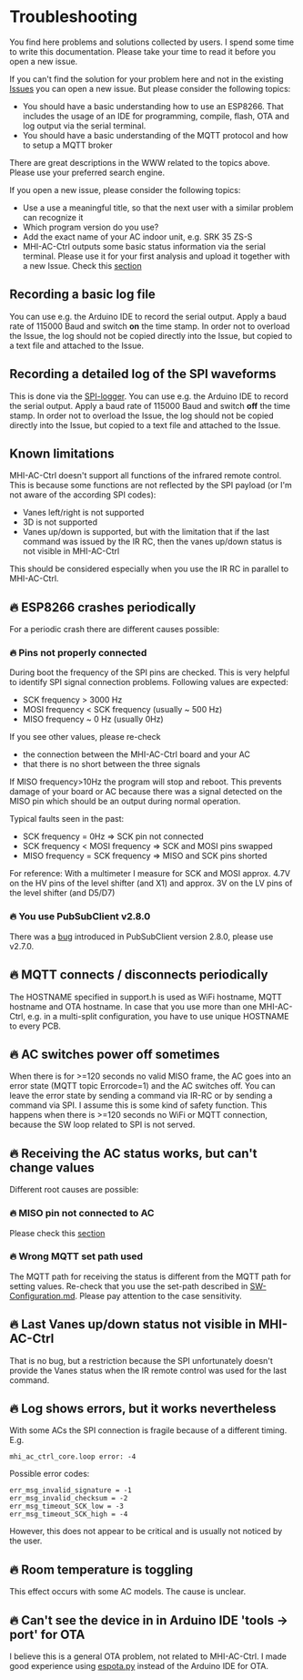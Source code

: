 # Troubleshooting
You find here problems and solutions collected by users. I spend some time to write this documentation. Please take your time to read it before you open a new issue.

If you can't find the solution for your problem here and not in the existing  [Issues](https://github.com/absalom-muc/MHI-AC-Ctrl/issues?q=is%3Aissue) you can open a new issue. But please consider the following topics:
- You should have a basic understanding how to use an ESP8266. That includes the usage of an IDE for programming, compile, flash, OTA and log output via the serial terminal.
- You should have a basic understanding of the MQTT protocol and how to setup a MQTT broker

There are great descriptions in the WWW related to the topics above. Please use your preferred search engine.

If you open a new issue, please consider the following topics:
- Use a use a meaningful title, so that the next user with a similar problem can recognize it
- Which program version do you use?
- Add the exact name of your AC indoor unit, e.g. SRK 35 ZS-S 
- MHI-AC-Ctrl outputs some basic status information via the serial terminal. Please use it for your first analysis and upload it together with a new Issue. Check this [section](#recording-a-basic-log-file)

## Recording a basic log file
You can use e.g. the Arduino IDE to record the serial output. Apply a baud rate of 115000 Baud and switch **on** the time stamp. In order not to overload the Issue, the log should not be copied directly into the Issue, but copied to a text file and attached to the Issue.

## Recording a detailed log of the SPI waveforms
This is done via the [SPI-logger](https://github.com/absalom-muc/MHI-AC-Ctrl/blob/master/testprog/SPI_logger.ino). You can use e.g. the Arduino IDE to record the serial output. Apply a baud rate of 115000 Baud and switch **off** the time stamp. In order not to overload the Issue, the log should not be copied directly into the Issue, but copied to a text file and attached to the Issue.

## Known limitations
MHI-AC-Ctrl doesn't support all functions of the infrared remote control. This is because some functions are not reflected by the SPI payload (or I'm not aware of the according SPI codes):
- Vanes left/right is not supported
- 3D is not supported
- Vanes up/down is supported, but with the limitation that if the last command was issued by the IR RC, then the vanes up/down status is not visible in MHI-AC-Ctrl

This should be considered especially when you use the IR RC in parallel to MHI-AC-Ctrl.

## :fire: ESP8266 crashes periodically
For a periodic crash there are different causes possible:

### :fire: Pins not properly connected
During boot the frequency of the SPI pins are checked. This is very helpful to identify SPI signal connection problems. Following values are expected:
- SCK frequency > 3000 Hz
- MOSI frequency < SCK frequency (usually ~ 500 Hz)
- MISO frequency ~ 0 Hz (usually 0Hz)

If you see other values, please re-check
- the connection between the MHI-AC-Ctrl board and your AC
- that there is no short between the three signals

If MISO frequency>10Hz the program will stop and reboot. This prevents damage of your board or AC because there was a signal detected on the MISO pin which should be an output during normal operation.

 Typical faults seen in the past:
- SCK frequency = 0Hz => SCK pin not connected
- SCK frequency < MOSI frequency => SCK and MOSI pins swapped
- MISO frequency = SCK frequency => MISO and SCK pins shorted

For reference: With a multimeter I measure for SCK and MOSI approx. 4.7V on the HV pins of the level shifter (and X1) and approx. 3V on the LV pins of the level shifter (and D5/D7)

### :fire: You use PubSubClient v2.8.0
There was a [bug](https://github.com/knolleary/pubsubclient/issues/747) introduced in PubSubClient version 2.8.0, please use v2.7.0.

## :fire: MQTT connects / disconnects periodically
The HOSTNAME specified in support.h is used as WiFi hostname, MQTT hostname and OTA hostname. In case that you use more than one MHI-AC-Ctrl, e.g. in a multi-split configuration, you have to use unique HOSTNAME to every PCB.

## :fire: AC switches power off sometimes
When there is for >=120 seconds no valid MISO frame, the AC goes into an error state (MQTT topic Errorcode=1) and the AC switches off. You can leave the error state by sending a command via IR-RC or by sending a command via SPI. I assume this is some kind of safety function. This happens when there is >=120 seconds no WiFi or MQTT connection, because the SW loop related to SPI is not served.

## :fire: Receiving the AC status works, but can't change values
Different root causes are possible:
### :fire: MISO pin not connected to AC
Please check this [section](#fire-pins-not-properly-connected)

### :fire: Wrong MQTT set path used
The MQTT path for receiving the status is different from the MQTT path for setting values. Re-check that you use the set-path described in [SW-Configuration.md](https://github.com/absalom-muc/MHI-AC-Ctrl/blob/master/SW-Configuration.md#mqtt-status). Please pay attention to the case sensitivity.
## :fire: Last Vanes up/down status not visible in MHI-AC-Ctrl
That is no bug, but a restriction because the SPI unfortunately doesn't provide the Vanes status when the IR remote control was used for the last command.

## :fire: Log shows errors, but it works nevertheless
With some ACs the SPI connection is fragile because of a different timing. E.g.
```
mhi_ac_ctrl_core.loop error: -4
```

Possible error codes:
```
err_msg_invalid_signature = -1
err_msg_invalid_checksum = -2
err_msg_timeout_SCK_low = -3
err_msg_timeout_SCK_high = -4
```

However, this does not appear to be critical and is usually not noticed by the user.

## :fire: Room temperature is toggling
This effect occurs with some AC models. The cause is unclear. 

## :fire: Can't see the device in in Arduino IDE 'tools -> port' for OTA 
I believe this is a general OTA problem, not related to MHI-AC-Ctrl. I made good experience using [espota.py](https://github.com/esp8266/Arduino/blob/master/tools/espota.py) instead of the Arduino IDE for OTA.
